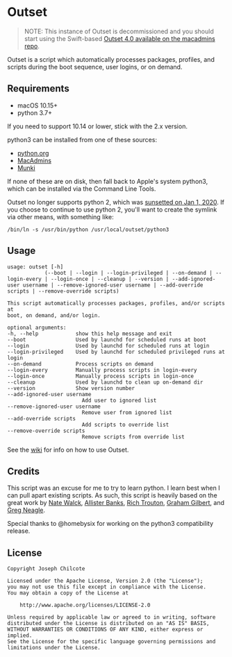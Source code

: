Outset
======

> NOTE: This instance of Outset is decommissioned and you should start using the Swift-based [Outset 4.0 available on the macadmins repo](https://github.com/macadmins/outset).

Outset is a script which automatically processes packages, profiles, and scripts during the boot sequence, user logins, or on demand.

Requirements
------------
+ macOS 10.15+
+ python 3.7+

If you need to support 10.14 or lower, stick with the 2.x version.

python3 can be installed from one of these sources:
- [python.org](https://www.python.org/downloads/)
- [MacAdmins](https://github.com/macadmins/python)
- [Munki](https://github.com/munki/munki)

If none of these are on disk, then fall back to Apple's system python3, which can be installed via the Command Line Tools.

Outset no longer supports python 2, which was [sunsetted on Jan 1, 2020](https://www.python.org/doc/sunset-python-2/). If you choose to continue to use python 2, you'll want to create the symlink via other means, with something like:

`/bin/ln -s /usr/bin/python /usr/local/outset/python3`

Usage
-----

	usage: outset [-h]
				(--boot | --login | --login-privileged | --on-demand | --login-every | --login-once | --cleanup | --version | --add-ignored-user username | --remove-ignored-user username | --add-override scripts | --remove-override scripts)

	This script automatically processes packages, profiles, and/or scripts at
	boot, on demand, and/or login.

	optional arguments:
	-h, --help            show this help message and exit
	--boot                Used by launchd for scheduled runs at boot
	--login               Used by launchd for scheduled runs at login
	--login-privileged    Used by launchd for scheduled privileged runs at login
	--on-demand           Process scripts on demand
	--login-every         Manually process scripts in login-every
	--login-once          Manually process scripts in login-once
	--cleanup             Used by launchd to clean up on-demand dir
	--version             Show version number
	--add-ignored-user username
							Add user to ignored list
	--remove-ignored-user username
							Remove user from ignored list
	--add-override scripts
							Add scripts to override list
	--remove-override scripts
							Remove scripts from override list

See the [wiki](https://github.com/chilcote/outset/wiki) for info on how to use Outset.

Credits
-------
This script was an excuse for me to try to learn python. I learn best when I can pull apart existing scripts. As such, this script is heavily based on the great work by [Nate Walck](https://github.com/natewalck/Scripts/blob/master/scriptRunner.py), [Allister Banks](https://gist.github.com/arubdesu/8271ba29ac5aff8f982c), [Rich Trouton](https://github.com/rtrouton/First-Boot-Package-Install), [Graham Gilbert](https://github.com/grahamgilbert/first-boot-pkg/blob/master/Resources/first-boot), and [Greg Neagle](https://github.com/munki/munki/blob/master/code/client/managedsoftwareupdate#L87).

Special thanks to @homebysix for working on the python3 compatibility release.

License
-------

    Copyright Joseph Chilcote

    Licensed under the Apache License, Version 2.0 (the "License");
    you may not use this file except in compliance with the License.
    You may obtain a copy of the License at

        http://www.apache.org/licenses/LICENSE-2.0

    Unless required by applicable law or agreed to in writing, software
    distributed under the License is distributed on an "AS IS" BASIS,
    WITHOUT WARRANTIES OR CONDITIONS OF ANY KIND, either express or implied.
    See the License for the specific language governing permissions and
    limitations under the License.
